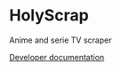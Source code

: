 # HolyScrap
Anime and serie TV scraper

<a href="http://holyscrap.readthedocs.org/en/latest/">Developer documentation</a>
